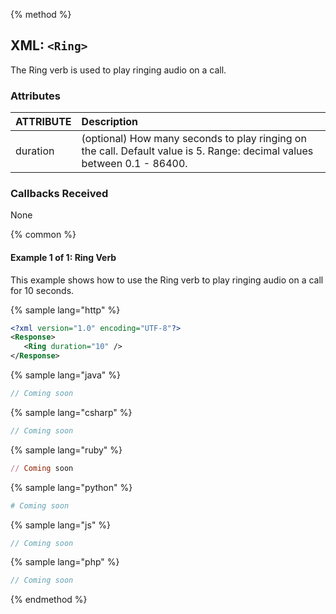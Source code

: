 {% method %}

## XML: `<Ring>`
The Ring verb is used to play ringing audio on a call.

### Attributes

| ATTRIBUTE | Description                                                                                            |
|:----------|:-------------------------------------------------------------------------------------------------------|
| duration  | (optional) How many seconds to play ringing on the call. Default value is 5. Range: decimal values between 0.1 - 86400.

### Callbacks Received

None

{% common %}
#### Example 1 of 1:  Ring Verb
This example shows how to use the Ring verb to play ringing audio on a call for 10 seconds.

{% sample lang="http" %}


```XML
<?xml version="1.0" encoding="UTF-8"?>
<Response>
   <Ring duration="10" />
</Response>
```

{% sample lang="java" %}

```java
// Coming soon
```

{% sample lang="csharp" %}

```csharp
// Coming soon
```


{% sample lang="ruby" %}

```ruby
// Coming soon
```

{% sample lang="python" %}

```python
# Coming soon
```

{% sample lang="js" %}

```js
// Coming soon
```

{% sample lang="php" %}

```php
// Coming soon
```

{% endmethod %}
